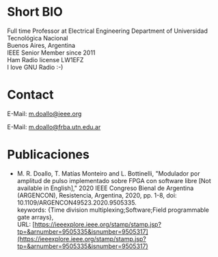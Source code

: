 # Short BIO

Full time Professor at Electrical Engineering Department of Universidad Tecnológica Nacional\
Buenos Aires, Argentina\
IEEE Senior Member since 2011\
Ham Radio license LW1EFZ\
I love GNU Radio :-)

# Contact

E-Mail: <m.doallo@ieee.org> 

E-Mail: <m.doallo@frba.utn.edu.ar>

# Publicaciones

- M. R. Doallo, T. Matías Monteiro and L. Bottinelli, "Modulador por amplitud de pulso implementado sobre FPGA con software libre [Not available in English]," 2020 IEEE Congreso Bienal de Argentina (ARGENCON), Resistencia, Argentina, 2020, pp. 1-8, doi: 10.1109/ARGENCON49523.2020.9505335.\
  keywords: {Time division multiplexing;Software;Field programmable gate arrays},\
  URL: [https://ieeexplore.ieee.org/stamp/stamp.jsp?tp=&arnumber=9505335&isnumber=9505317](https://ieeexplore.ieee.org/stamp/stamp.jsp?tp=&arnumber=9505335&isnumber=9505317)

